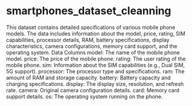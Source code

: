 # smartphones_dataset_cleanning
This dataset contains detailed specifications of various mobile phone models. The data includes information about the model, price, rating, SIM capabilities, processor details, RAM, battery specifications, display characteristics, camera configurations, memory card support, and the operating system.
Data Columns
model: The name of the mobile phone model.
price: The price of the mobile phone.
rating: The user rating of the mobile phone.
sim: Information about the SIM capabilities (e.g., Dual SIM, 5G support).
processor: The processor type and specifications.
ram: The amount of RAM and storage capacity.
battery: Battery capacity and charging specifications.
display: The display size, resolution, and refresh rate.
camera: Original camera configuration details.
card: Memory card support details.
os: The operating system running on the phone.
